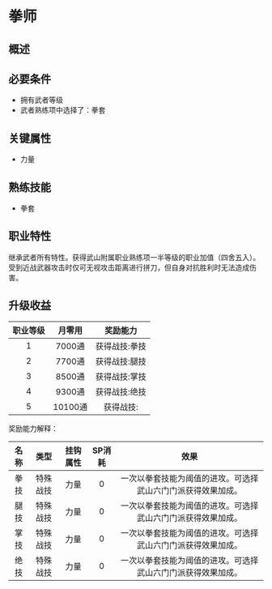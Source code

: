 # 拳师

## 概述



## 必要条件

* 拥有武者等级
* 武者熟练项中选择了：拳套

## 关键属性

* 力量

## 熟练技能

* 拳套
  
## 职业特性

继承武者所有特性。获得武山附属职业熟练项一半等级的职业加值（四舍五入）。受到近战武器攻击时仅可无视攻击距离进行拼刀，但自身对抗胜利时无法造成伤害。

## 升级收益

职业等级|月零用|奖励能力
:--:|:--:|:--:
1|7000通|获得战技:拳技
2|7700通|获得战技:腿技
3|8500通|获得战技:掌技
4|9300通|获得战技:绝技
5|10100通|获得战技:

奖励能力解释：

名称|类型|挂钩属性|SP消耗|效果
:--:|:--:|:--:|:--:|:--:
拳技|特殊战技|力量|0|一次以拳套技能为阈值的进攻。可选择武山六门门派获得效果加成。
腿技|特殊战技|力量|0|一次以拳套技能为阈值的进攻。可选择武山六门门派获得效果加成。
掌技|特殊战技|力量|0|一次以拳套技能为阈值的进攻。可选择武山六门门派获得效果加成。
绝技|特殊战技|力量|0|一次以拳套技能为阈值的进攻。可选择武山六门门派获得效果加成。
